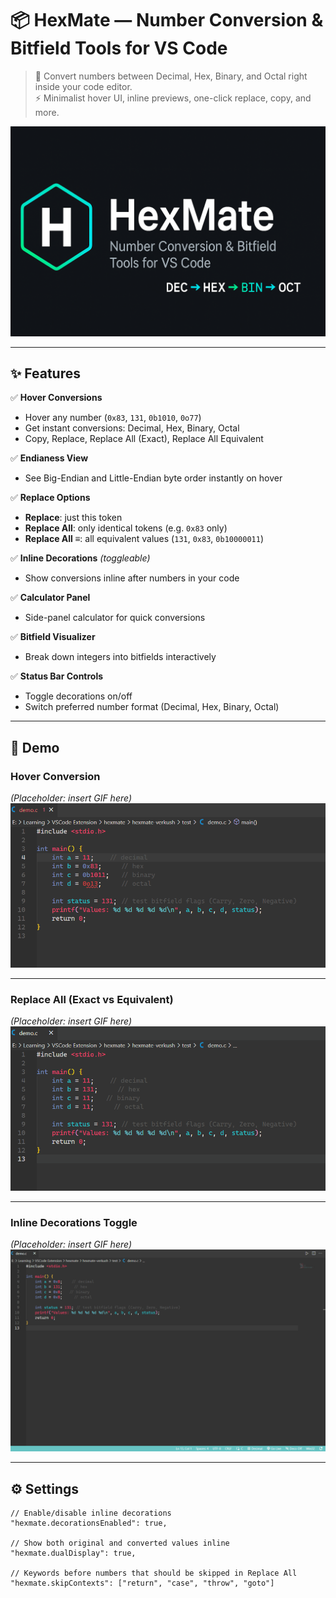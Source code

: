 # 📦 HexMate — Number Conversion & Bitfield Tools for VS Code

> 🔢 Convert numbers between Decimal, Hex, Binary, and Octal right inside your code editor.  
> ⚡ Minimalist hover UI, inline previews, one-click replace, copy, and more.

![HexMate Banner](media/banner.png)

---

## ✨ Features

✅ **Hover Conversions**  
- Hover any number (`0x83`, `131`, `0b1010`, `0o77`)  
- Get instant conversions: Decimal, Hex, Binary, Octal  
- Copy, Replace, Replace All (Exact), Replace All Equivalent  

✅ **Endianess View**  
- See Big-Endian and Little-Endian byte order instantly on hover  

✅ **Replace Options**  
- **Replace**: just this token  
- **Replace All**: only identical tokens (e.g. `0x83` only)  
- **Replace All ≡**: all equivalent values (`131`, `0x83`, `0b10000011`)  

✅ **Inline Decorations** *(toggleable)*  
- Show conversions inline after numbers in your code  

✅ **Calculator Panel**  
- Side-panel calculator for quick conversions  

✅ **Bitfield Visualizer**  
- Break down integers into bitfields interactively  

✅ **Status Bar Controls**  
- Toggle decorations on/off  
- Switch preferred number format (Decimal, Hex, Binary, Octal)  

---

## 🎥 Demo

### Hover Conversion
*(Placeholder: insert GIF here)*  
![Hover Demo](media/hover.gif)

---

### Replace All (Exact vs Equivalent)
*(Placeholder: insert GIF here)*  
![Replace All Demo](media/replaceAll.gif)

---

### Inline Decorations Toggle
*(Placeholder: insert GIF here)*  
![Decorations Toggle](media/decoration.gif)

---

## ⚙️ Settings

```jsonc
// Enable/disable inline decorations
"hexmate.decorationsEnabled": true,

// Show both original and converted values inline
"hexmate.dualDisplay": true,

// Keywords before numbers that should be skipped in Replace All
"hexmate.skipContexts": ["return", "case", "throw", "goto"]

